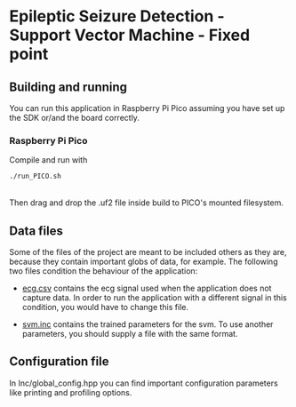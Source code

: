 # Epileptic Seizure Detection - Support Vector Machine - Fixed point

## Building and running

You can run this application in Raspberry Pi Pico assuming you have set up the SDK or/and the board correctly.


### Raspberry Pi Pico
Compile and run with
```sh
./run_PICO.sh
```
<br>Then drag and drop the .uf2 file inside build to PICO's mounted filesystem.

## Data files

Some of the files of the project are meant to be included others as they are,
because they contain important globs of data, for example.
The following two files condition the behaviour of the application:

* [ecg.csv](/Inc/ecg.csv) contains the ecg signal
used when the application does not capture data.
In order to run the application with a different signal in this condition,
you would have to change this file.

* [svm.inc](/Inc/svm.inc) contains the trained parameters for the svm.
To use another parameters, you should supply a file with the same format.

## Configuration file
In Inc/global_config.hpp you can find important configuration parameters like printing and profiling options.
